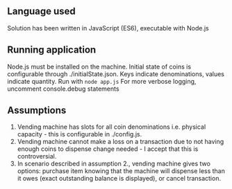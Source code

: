 ## Language used 
Solution has been written in JavaScript (ES6), executable with Node.js

## Running application 
Node.js must be installed on the machine.
Initial state of coins is configurable through ./initialState.json. Keys indicate denominations, values indicate quantity.
Run with `node app.js`
For more verbose logging, uncomment console.debug statements

## Assumptions 

1. Vending machine has slots for all coin denominations i.e. physical capacity - this is configurable in ./config.js.
2. Vending machine cannot make a loss on a transaction due to not having enough coins to dispense change needed - I accept that this is controversial.
3. In scenario described in assumption 2., vending machine gives two options: purchase item knowing that the machine will dispense less than it owes (exact outstanding balance is displayed), or cancel transaction.
